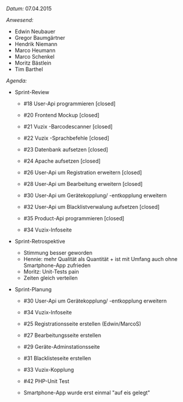 _Datum:_ 
07.04.2015

_Anwesend:_
- Edwin Neubauer
- Gregor Baumgärtner
- Hendrik Niemann
- Marco Heumann
- Marco Schenkel
- Moritz Bästlein
- Tim Barthel

_Agenda:_
- Sprint-Review
	- #18 User-Api programmieren [closed]
	- #20 Frontend Mockup [closed]
	- #21 Vuzix -Barcodescanner [closed]
	- #22 Vuzix -Sprachbefehle [closed]
	
	- #23 Datenbank aufsetzen [closed]
	- #24 Apache aufsetzen [closed]
	- #26 User-Api um Registration erweitern [closed]
	- #28 User-Api um Bearbeitung erweitern [closed]
	- #30 User-Api um Gerätekopplung/ -entkopplung erweitern 
	- #32 User-Api um Blacklistverwalung aufsetzen [closed]
	- #35 Product-Api programmieren [closed]
	- #34 Vuzix-Infoseite 
	
- Sprint-Retrospektive
	- Stimmung besser geworden
	- Hennie: mehr Qualität als Quantität + ist mit Umfang auch ohne Smartphone-App zufrieden
	- Moritz: Unit-Tests pain
	- Zeiten gleich verteilen
	
- Sprint-Planung
	- #30 User-Api um Gerätekopplung/ -entkopplung erweitern 
	- #34 Vuzix-Infoseite 
	- #25 Registrationsseite erstellen (Edwin/MarcoS)
	- #27 Bearbeitungsseite erstellen
	- #29 Geräte-Adminstationsseite
	- #31 Blacklisteseite erstellen
	- #33 Vuzix-Kopplung
	- #42 PHP-Unit Test
	
	- Smartphone-App wurde erst einmal "auf eis gelegt"